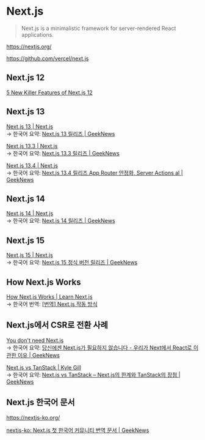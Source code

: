 # Next.js

> Next.js is a minimalistic framework for server-rendered React applications.

<https://nextjs.org/>

<https://github.com/vercel/next.js>

## Next.js 12

[5 New Killer Features of Next.js 12](https://betterprogramming.pub/dfd1d766b539)

## Next.js 13

[Next.js 13 | Next.js](https://nextjs.org/blog/next-13) \
→ 한국어 요약:
[Next.js 13 릴리즈 | GeekNews](https://news.hada.io/topic?id=7665)

[Next.js 13.3 | Next.js](https://nextjs.org/blog/next-13-3) \
→ 한국어 요약:
[Next.js 13.3 릴리즈 | GeekNews](https://news.hada.io/topic?id=8908)

[Next.js 13.4 | Next.js ](https://nextjs.org/blog/next-13-4) \
→ 한국어 요약:
[Next.js 13.4 릴리즈 App Router 안정화, Server Actions al | GeekNews](https://news.hada.io/topic?id=9130)

## Next.js 14

[Next.js 14 | Next.js](https://nextjs.org/blog/next-14) \
→ 한국어 요약:
[Next.js 14 릴리즈 | GeekNews](https://news.hada.io/topic?id=11538)

## Next.js 15

[Next.js 15 | Next.js](https://nextjs.org/blog/next-15) \
→ 한국어 요약:
[Next.js 15 정식 버전 릴리즈 | GeekNews](https://news.hada.io/topic?id=17358)

## How Next.js Works

[How Next.js Works | Learn Next.js](https://web.archive.org/web/20220319230253/https://nextjs.org/learn/foundations/how-nextjs-works) \
→ 한국어 번역:
[\[번역\] Next.js 작동 방식](https://velog.io/@surim014/how-next.js-works)

## Next.js에서 CSR로 전환 사례

[You don't need Next.js](https://www.comfydeploy.com/blog/you-dont-need-next-js) \
→ 한국어 요약:
[당신에겐 Next.js가 필요하지 않습니다 - 우리가 Next에서 React로 이관한 이유 | GeekNews](https://news.hada.io/topic?id=18547)

[Next.js vs TanStack | Kyle Gill](https://www.kylegill.com/essays/next-vs-tanstack/) \
→ 한국어 요약:
[Next.js vs TanStack – Next.js의 한계와 TanStack의 장점 | GeekNews](https://news.hada.io/topic?id=19921)

## Next.js 한국어 문서

<https://nextjs-ko.org/>

[nextjs-ko: Next.js 첫 한국어 커뮤니티 번역 문서 | GeekNews](https://news.hada.io/topic?id=16092)
